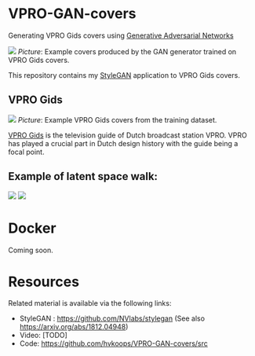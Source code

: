 # VPRO-GAN-covers
Generating VPRO Gids covers using [Generative Adversarial Networks](https://papers.nips.cc/paper/5423-generative-adversarial-nets.pdf)

![](https://github.com/hvkoops/VPRO-GAN-covers/blob/master/img/stitch_mx.png)
*Picture*: Example covers produced by the GAN generator trained on VPRO Gids covers.

This repository contains my [StyleGAN](https://github.com/NVlabs/stylegan)
application to VPRO Gids covers.

## VPRO Gids
![](https://github.com/hvkoops/VPRO-GAN-covers/blob/master/img/stitch.png)
*Picture*: Example VPRO Gids covers from the training dataset.

[VPRO Gids](https://www.vprogids.nl/) is the television guide of Dutch
broadcast station VPRO. VPRO has played a crucial part in Dutch design history
with the guide being a focal point.

## Example of latent space walk:
![](https://github.com/hvkoops/VPRO-GAN-covers/blob/master/img/VPRO_Gids_Covers_slow_4000_crop_10.gif) ![](https://github.com/hvkoops/VPRO-GAN-covers/blob/master/img/VPRO_Gids_Covers_slow_8000_crop_10.gif)

# Docker
Coming soon.

# Resources
Related material is available via the following links:

+ StyleGAN : https://github.com/NVlabs/stylegan (See also https://arxiv.org/abs/1812.04948)
+ Video: [TODO]
+ Code: https://github.com/hvkoops/VPRO-GAN-covers/src

